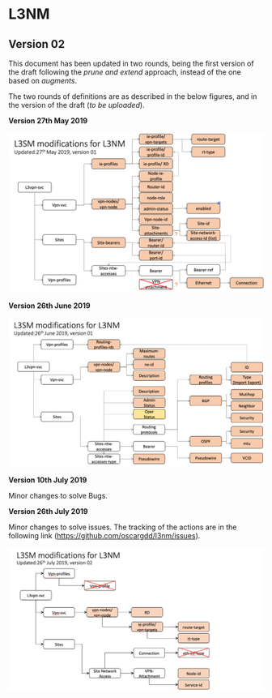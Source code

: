 # L3NM
## Version 02

This document has been updated in two rounds, being the first version of the draft following the _prune and extend_ approach, instead of the one based on _augments_.

The two rounds of definitions are as described in the below figures, and in the version of the draft (_to be uploaded_).

__Version 27th May 2019__

![alt text](extensions270519.png "Logo Title Text 1")


__Version 26th June 2019__

![alt text](extensions260619.png "Logo Title Text 1")

__Version 10th July 2019__

Minor changes to solve Bugs.

__Version 26th July 2019__

Minor changes to solve issues. The tracking of the actions are in the following link (https://github.com/oscargdd/l3nm/issues).

![alt text](extensions260719.png "Logo Title Text 1")
